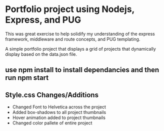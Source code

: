 # Portfolio project using Nodejs, Express, and PUG

This was great exercise to help solidify my understanding of the express framework, middleware and route concepts, and PUG templating.

A simple portfolio project that displays a grid of projects that dynamically display based on the data.json file.

## use npm install to install dependancies and then run npm start

## Style.css Changes/Additions
- Changed Font to Helvetica across the project
- Added box-shadows to all project thumbnails
- Hover animation added to project thumbnails
- Changed color pallete of entire project
